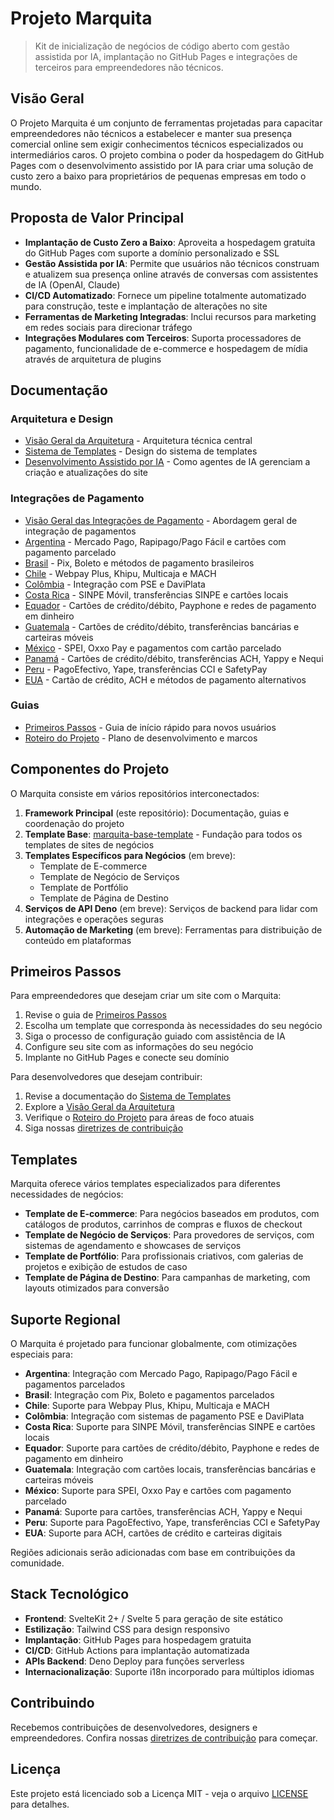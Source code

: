 # Projeto Marquita

> Kit de inicialização de negócios de código aberto com gestão assistida por IA, implantação no GitHub Pages e integrações de terceiros para empreendedores não técnicos.

## Visão Geral

O Projeto Marquita é um conjunto de ferramentas projetadas para capacitar empreendedores não técnicos a estabelecer e manter sua presença comercial online sem exigir conhecimentos técnicos especializados ou intermediários caros. O projeto combina o poder da hospedagem do GitHub Pages com o desenvolvimento assistido por IA para criar uma solução de custo zero a baixo para proprietários de pequenas empresas em todo o mundo.

## Proposta de Valor Principal

- **Implantação de Custo Zero a Baixo**: Aproveita a hospedagem gratuita do GitHub Pages com suporte a domínio personalizado e SSL
- **Gestão Assistida por IA**: Permite que usuários não técnicos construam e atualizem sua presença online através de conversas com assistentes de IA (OpenAI, Claude)
- **CI/CD Automatizado**: Fornece um pipeline totalmente automatizado para construção, teste e implantação de alterações no site
- **Ferramentas de Marketing Integradas**: Inclui recursos para marketing em redes sociais para direcionar tráfego
- **Integrações Modulares com Terceiros**: Suporta processadores de pagamento, funcionalidade de e-commerce e hospedagem de mídia através de arquitetura de plugins

## Documentação

### Arquitetura e Design
- [Visão Geral da Arquitetura](docs/architecture.md) - Arquitetura técnica central
- [Sistema de Templates](docs/template-system.md) - Design do sistema de templates
- [Desenvolvimento Assistido por IA](docs/ai-assisted-development.md) - Como agentes de IA gerenciam a criação e atualizações do site

### Integrações de Pagamento
- [Visão Geral das Integrações de Pagamento](docs/payment-integrations/index.md) - Abordagem geral de integração de pagamentos
- [Argentina](docs/payment-integrations/argentina.md) - Mercado Pago, Rapipago/Pago Fácil e cartões com pagamento parcelado
- [Brasil](docs/payment-integrations/brazil.md) - Pix, Boleto e métodos de pagamento brasileiros
- [Chile](docs/payment-integrations/chile.md) - Webpay Plus, Khipu, Multicaja e MACH
- [Colômbia](docs/payment-integrations/colombia.md) - Integração com PSE e DaviPlata
- [Costa Rica](docs/payment-integrations/costa-rica.md) - SINPE Móvil, transferências SINPE e cartões locais
- [Equador](docs/payment-integrations/ecuador.md) - Cartões de crédito/débito, Payphone e redes de pagamento em dinheiro
- [Guatemala](docs/payment-integrations/guatemala.md) - Cartões de crédito/débito, transferências bancárias e carteiras móveis
- [México](docs/payment-integrations/mexico.md) - SPEI, Oxxo Pay e pagamentos com cartão parcelado
- [Panamá](docs/payment-integrations/panama.md) - Cartões de crédito/débito, transferências ACH, Yappy e Nequi
- [Peru](docs/payment-integrations/peru.md) - PagoEfectivo, Yape, transferências CCI e SafetyPay
- [EUA](docs/payment-integrations/usa.md) - Cartão de crédito, ACH e métodos de pagamento alternativos

### Guias
- [Primeiros Passos](docs/getting-started.md) - Guia de início rápido para novos usuários
- [Roteiro do Projeto](docs/roadmap.md) - Plano de desenvolvimento e marcos

## Componentes do Projeto

O Marquita consiste em vários repositórios interconectados:

1. **Framework Principal** (este repositório): Documentação, guias e coordenação do projeto
2. **Template Base**: [marquita-base-template](https://github.com/iksnae/marquita-base-template) - Fundação para todos os templates de sites de negócios
3. **Templates Específicos para Negócios** (em breve):
   - Template de E-commerce
   - Template de Negócio de Serviços
   - Template de Portfólio
   - Template de Página de Destino
4. **Serviços de API Deno** (em breve): Serviços de backend para lidar com integrações e operações seguras
5. **Automação de Marketing** (em breve): Ferramentas para distribuição de conteúdo em plataformas

## Primeiros Passos

Para empreendedores que desejam criar um site com o Marquita:

1. Revise o guia de [Primeiros Passos](docs/getting-started.md)
2. Escolha um template que corresponda às necessidades do seu negócio
3. Siga o processo de configuração guiado com assistência de IA
4. Configure seu site com as informações do seu negócio
5. Implante no GitHub Pages e conecte seu domínio

Para desenvolvedores que desejam contribuir:

1. Revise a documentação do [Sistema de Templates](docs/template-system.md)
2. Explore a [Visão Geral da Arquitetura](docs/architecture.md)
3. Verifique o [Roteiro do Projeto](docs/roadmap.md) para áreas de foco atuais
4. Siga nossas [diretrizes de contribuição](CONTRIBUTING.md)

## Templates

Marquita oferece vários templates especializados para diferentes necessidades de negócios:

- **Template de E-commerce**: Para negócios baseados em produtos, com catálogos de produtos, carrinhos de compras e fluxos de checkout
- **Template de Negócio de Serviços**: Para provedores de serviços, com sistemas de agendamento e showcases de serviços
- **Template de Portfólio**: Para profissionais criativos, com galerias de projetos e exibição de estudos de caso
- **Template de Página de Destino**: Para campanhas de marketing, com layouts otimizados para conversão

## Suporte Regional

O Marquita é projetado para funcionar globalmente, com otimizações especiais para:

- **Argentina**: Integração com Mercado Pago, Rapipago/Pago Fácil e pagamentos parcelados
- **Brasil**: Integração com Pix, Boleto e pagamentos parcelados
- **Chile**: Suporte para Webpay Plus, Khipu, Multicaja e MACH
- **Colômbia**: Integração com sistemas de pagamento PSE e DaviPlata
- **Costa Rica**: Suporte para SINPE Móvil, transferências SINPE e cartões locais
- **Equador**: Suporte para cartões de crédito/débito, Payphone e redes de pagamento em dinheiro
- **Guatemala**: Integração com cartões locais, transferências bancárias e carteiras móveis
- **México**: Suporte para SPEI, Oxxo Pay e cartões com pagamento parcelado
- **Panamá**: Suporte para cartões, transferências ACH, Yappy e Nequi
- **Peru**: Suporte para PagoEfectivo, Yape, transferências CCI e SafetyPay
- **EUA**: Suporte para ACH, cartões de crédito e carteiras digitais

Regiões adicionais serão adicionadas com base em contribuições da comunidade.

## Stack Tecnológico

- **Frontend**: SvelteKit 2+ / Svelte 5 para geração de site estático
- **Estilização**: Tailwind CSS para design responsivo
- **Implantação**: GitHub Pages para hospedagem gratuita
- **CI/CD**: GitHub Actions para implantação automatizada
- **APIs Backend**: Deno Deploy para funções serverless
- **Internacionalização**: Suporte i18n incorporado para múltiplos idiomas

## Contribuindo

Recebemos contribuições de desenvolvedores, designers e empreendedores. Confira nossas [diretrizes de contribuição](CONTRIBUTING.md) para começar.

## Licença

Este projeto está licenciado sob a Licença MIT - veja o arquivo [LICENSE](LICENSE) para detalhes.